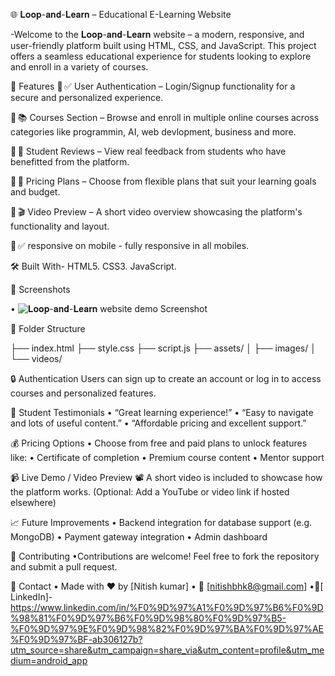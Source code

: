 🌐 𝐋𝐨𝐨𝐩-𝐚𝐧𝐝-𝐋𝐞𝐚𝐫𝐧 – Educational E-Learning Website

-Welcome to the 𝐋𝐨𝐨𝐩-𝐚𝐧𝐝-𝐋𝐞𝐚𝐫𝐧 website – a modern, responsive, and user-friendly platform built using HTML, CSS, and JavaScript.
 This project offers a seamless educational experience for students looking to explore and enroll in a variety of courses.


🚀 Features
🔹 ✅ User Authentication – Login/Signup functionality for a secure and personalized experience.

🔹 📚 Courses Section – Browse and enroll in multiple online courses across categories like programmin, AI, web devlopment, business and more.

🔹 💬 Student Reviews – View real feedback from students who have benefitted from the platform.

🔹 💸 Pricing Plans – Choose from flexible plans that suit your learning goals and budget.

🔹 🎬 Video Preview – A short video overview showcasing the platform's functionality and layout.

🔹 ✅ responsive on mobile - fully responsive in all mobiles.

🛠️ Built With-   HTML5.
                 CSS3.
                 JavaScript.

📸 Screenshots

• ![𝐋𝐨𝐨𝐩-𝐚𝐧𝐝-𝐋𝐞𝐚𝐫𝐧 website demo Screenshot ](https://github.com/user-attachments/assets/97c2e9b3-a0a7-4b59-83b1-25a8a4e8ce6a)


📂 Folder Structure

├── index.html
├── style.css
├── script.js
├── assets/
│   ├── images/
│   └── videos/


🔒 Authentication
Users can sign up to create an account or log in to access courses and personalized features.


💬 Student Testimonials
• “Great learning experience!”
• “Easy to navigate and lots of useful content.”
• “Affordable pricing and excellent support.”

💰 Pricing Options
• Choose from free and paid plans to unlock features like:
• Certificate of completion
• Premium course content
• Mentor support


📹 Live Demo / Video Preview
📽️ A short video is included to showcase how the platform works. (Optional: Add a YouTube or video link if hosted elsewhere)



📈 Future Improvements
• Backend integration for database support (e.g. MongoDB)
• Payment gateway integration
• Admin dashboard


🙌 Contributing
•Contributions are welcome! Feel free to fork the repository and submit a pull request.

📩 Contact
• Made with ❤️ by [Nitish kumar]
• 📧 [nitishbhk8@gmail.com]
•🔗[ LinkedIn]-  https://www.linkedin.com/in/%F0%9D%97%A1%F0%9D%97%B6%F0%9D%98%81%F0%9D%97%B6%F0%9D%98%80%F0%9D%97%B5-%F0%9D%97%9E%F0%9D%98%82%F0%9D%97%BA%F0%9D%97%AE%F0%9D%97%BF-ab306127b?utm_source=share&utm_campaign=share_via&utm_content=profile&utm_medium=android_app
